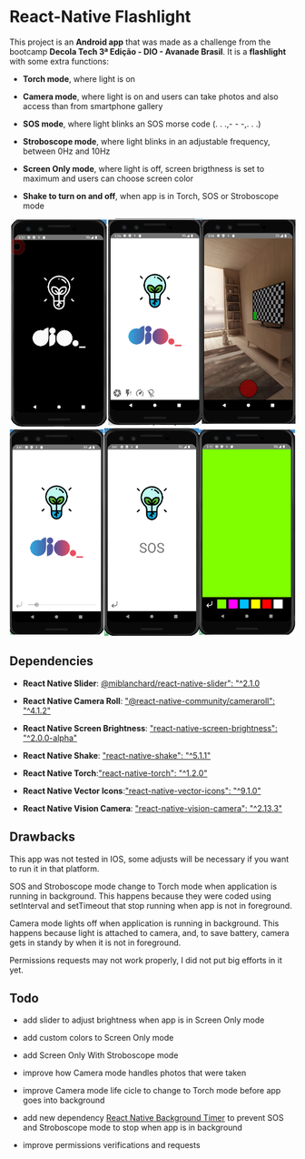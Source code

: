 # React-Native Flashlight

This project is an **Android app** that was made as a challenge from the bootcamp **Decola Tech 3ª Edição - DIO - Avanade Brasil**. It is a **flashlight** with some extra functions:

- **Torch mode**, where light is on

- **Camera mode**, where light is on and users can take photos and also access than from smartphone gallery

- **SOS mode**, where light blinks an SOS morse code (. . .,- - -,. . .)

- **Stroboscope mode**, where light blinks in an adjustable frequency, between 0Hz and 10Hz

- **Screen Only mode**, where light is off, screen brigthness is set to maximum and users can choose screen color

- **Shake to turn on and off**, when app is in Torch, SOS or Stroboscope mode

![image1](/docs/imagem1.png?raw=true)
![image2](/docs/imagem2.png?raw=true)

## Dependencies

- **React Native Slider**: [@miblanchard/react-native-slider": "^2.1.0](https://github.com/miblanchard/react-native-slider)

- **React Native Camera Roll**: ["@react-native-community/cameraroll": "^4.1.2"](https://github.com/react-native-cameraroll/react-native-cameraroll)

- **React Native Screen Brightness**: ["react-native-screen-brightness": "^2.0.0-alpha"](https://github.com/robinpowered/react-native-screen-brightness)

- **React Native Shake**: ["react-native-shake": "^5.1.1"](https://github.com/Doko-Demo-Doa/react-native-shake)

- **React Native Torch**:["react-native-torch": "^1.2.0"](https://github.com/ludo/react-native-torch)

- **React Native Vector Icons**:["react-native-vector-icons": "^9.1.0"](https://github.com/oblador/react-native-vector-icons)

- **React Native Vision Camera**: ["react-native-vision-camera": "^2.13.3"](https://github.com/mrousavy/react-native-vision-camera)

## Drawbacks

This app was not tested in IOS, some adjusts will be necessary if you want to run it in that platform.

SOS and Stroboscope mode change to Torch mode when application is running in background. This happens because they were coded using setInterval and setTimeout that stop running when app is not in foreground.

Camera mode lights off when application is running in background. This happens because light is attached to camera, and, to save battery, camera gets in standy by when it is not in foreground.

Permissions requests may not work properly, I did not put big efforts in it yet.

## Todo

- add slider to adjust brightness when app is in Screen Only mode

- add custom colors to Screen Only mode

- add Screen Only With Stroboscope mode

- improve how Camera mode handles photos that were taken

- improve Camera mode life cicle to change to Torch mode before app goes into background

- add new dependency [React Native Background Timer](https://github.com/ocetnik/react-native-background-timer) to prevent SOS and Stroboscope mode to stop when app is in background

- improve permissions verifications and requests